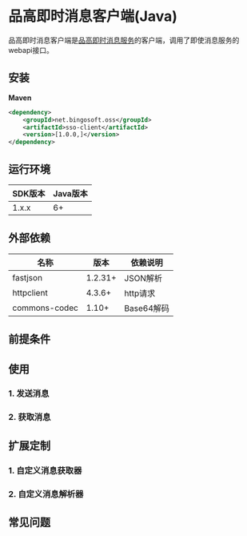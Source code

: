 # 品高即时消息客户端(Java)

品高即时消息客户端是[品高即时消息服务](http://dev.bingocc.com/im)的客户端，调用了即使消息服务的webapi接口。

## 安装

**Maven**

```xml
<dependency>
	<groupId>net.bingosoft.oss</groupId>
	<artifactId>sso-client</artifactId>
	<version>[1.0.0,]</version>
</dependency>
```

## 运行环境

|SDK版本|Java版本|
| ------ | -------  |
|1.x.x   |6+        |

## 外部依赖

|名称      | 版本    | 依赖说明|      
| ------- | ------- | ------- |  
|fastjson | 1.2.31+ | JSON解析 |
|httpclient| 4.3.6+  | http请求 |      
|commons-codec | 1.10+ | Base64解码 |

## 前提条件

## 使用

### 1. 发送消息

### 2. 获取消息

## 扩展定制

### 1. 自定义消息获取器

### 2. 自定义消息解析器

## 常见问题